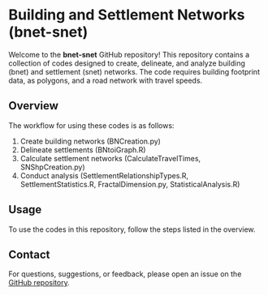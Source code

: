# Building and Settlement Networks (bnet-snet)

Welcome to the **bnet-snet** GitHub repository! This repository contains a collection of codes designed to create, delineate, and analyze building (bnet) and settlement (snet) networks. The code requires building footprint data, as polygons, and a road network with travel speeds. 

## Overview

The workflow for using these codes is as follows:

1. Create building networks (BNCreation.py)
2. Delineate settlements (BNtoiGraph.R)
3. Calculate settlement networks (CalculateTravelTimes, SNShpCreation.py)
4. Conduct analysis (SettlementRelationshipTypes.R, SettlementStatistics.R, FractalDimension.py, StatisticalAnalysis.R)

## Usage

To use the codes in this repository, follow the steps listed in the overview.


## Contact

For questions, suggestions, or feedback, please open an issue on the [GitHub repository](https://github.com/yraeth/bnet-snet/issues).
